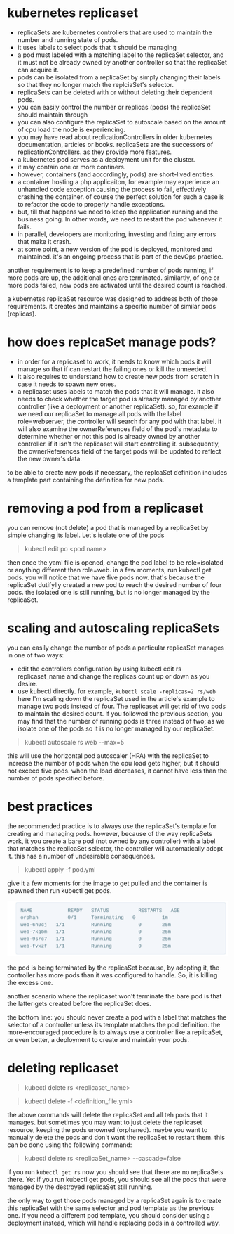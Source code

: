 # kubernetes replicaset

- replicaSets are kubernetes controllers that are used to maintain the number and running state of pods.
- it uses labels to select pods that it should be managing
- a pod must labeled with a matching label to the replicaSet selector, and it must not be already owned by another controller so that the replicaSet can acquire it.
- pods can be isolated from a replicaSet by simply changing their labels so that they no longer match the replciaSet's selector.
- replicaSets can be deleted with or without deleting their dependent pods.
- you can easily control the number or replicas (pods) the replicaSet should maintain through
- you can also configure the replicaSet to autoscale based on the amount of cpu load the node is experiencing.
- you may have read about replicationControllers in older kubernetes documentation, articles or books. replicaSets are the successors of replicationControllers. as they provide more features.
- a kubernetes pod serves as a deployment unit for the cluster.
- it may contain one or more continers.
- however, containers (and accordingly, pods) are short-lived entities.
- a container hosting a php applicaiton, for example may experience an unhandled code exception causing the process to fail, effectively crashing the container. of course the perfect solution for such a case is to refactor the code to properly handle exceptions.
- but, till that happens we need to keep the application running and the business going. In other words, we need to restart the pod whenever it fails.
- in parallel, developers are monitoring, investing and fixing any errors that make it crash.
- at some point, a new version of the pod is deployed, monitored and maintained. it's an ongoing process that is part of the devOps practice.

another requirement is to keep a predefined number of pods running, if more pods are up, the additional ones are terminated. similartly, of one or more pods failed, new pods are activated until the desired count is reached.

a kubernetes replicaSet resource was designed to address both of those requirements. it creates and maintains a specific number of similar pods (replicas).

# how does replcaSet manage pods?

- in order for a replicaset to work, it needs to know which pods it will manage so that if can restart the failing ones or kill the unneeded.
- it also requires to understand how to create new pods from scratch in case it needs to spawn new ones.
- a replicaset uses labels to match the pods that it will manage. it also needs to check whether the target pod is already managed by another controller (like a deployment or another replicaSet). so, for example if we need our replicaSet to manage all pods with the label role=webserver, the controller will search for any pod with that label. it will also examine the ownerReferences field of the pod's metadata to determine whether or not this pod is already owned by another controller. if it isn't the replicaset will start controlling it. subsequently, the ownerReferences field of the target pods will be updated to reflect the new owner's data.

to be able to create new pods if necessary, the replcaSet definition includes a template part containing the definition for new pods.

# removing a pod from a replicaset

you can remove (not delete) a pod that is managed by a replicaSet by simple changing its label. Let's isolate one of the pods

> kubectl edit po \<pod name>

then once the yaml file is opened, change the pod label to be role=isolated or anything different than role=web. in a few moments, run kubectl get pods. you will notice that we have five pods now. that's because the replicaSet dutifylly created a new pod to reach the desired number of four pods. the isolated one is still running, but is no longer managed by the replicaSet.

# scaling and autoscaling replicaSets

you can easily change the number of pods a particular replicaSet manages in one of two ways:

- edit the controllers configuration by using kubectl edit rs replicaset_name and change the replicas count up or down as you desire.
- use kubectl directly. for example, `kubectl scale -replicas=2 rs/web` here I'm scaling down the replicaSet used in the article's example to manage two pods instead of four. The replicaset will get rid of two pods to maintain the desired count. if you followed the previous section, you may find that the number of running pods is three instead of two; as we isolate one of the pods so it is no longer managed by our replicaSet.

> kubectl autoscale rs web --max=5

this will use the horizontal pod autoscaler (HPA) with the replicaSet to increase the number of pods when the cpu load gets higher, but it should not exceed five pods. when the load decreases, it cannot have less than the number of pods specified before.

# best practices

the recommended practice is to always use the replicaSet's template for creating and managing pods. however, because of the way replicaSets work, it you create a bare pod (not owned by any controller) with a label that matches the replicaSet selector, the controller will automatically adopt it. this has a number of undesirable consequences.

> kubectl apply -f pod.yml

give it a few moments for the image to get pulled and the container is spawned then run kubectl get pods.

![orphan pod](../asset/orphan.png)

the pod is being terminated by the replicaSet because, by adopting it, the controller has more pods than it was configured to handle. So, it is killing the excess one.

another scenario where the replicaset won't terminate the bare pod is that the latter gets created before the replicaSet does.

the bottom line: you should never create a pod with a label that matches the selector of a controller unless its template matches the pod definition. the more-encouraged procedure is to always use a controller like a replicaSet, or even better, a deployment to create and maintain your pods.

# deleting replicaset

> kubectl delete rs \<replicaset_name>

> kubectl delete -f \<definition_file.yml>

the above commands will delete the replicaSet and all teh pods that it manages. but sometimes you may want to just delete the replicaset resource, keeping the pods unowned (orphaned). maybe you want to manually delete the pods and don't want the replicaSet to restart them. this can be done using the following command:

> kubectl delete rs \<replicaSet_name> --cascade=false

if you run `kubectl get rs` now you should see that there are no replicaSets there. Yet if you run kubectl get pods, you should see all the pods that were managed by the destroyed replicaSet still running.

the only way to get those pods managed by a replicaSet again is to create this replicaSet with the same selector and pod template as the previous one. If you need a different pod template, you should consider using a deployment instead, which will handle replacing pods in a controlled way.
